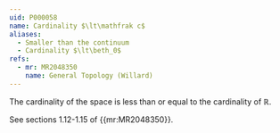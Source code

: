 ```yaml
---
uid: P000058
name: Cardinality $\lt\mathfrak c$
aliases:
  - Smaller than the continuum
  - Cardinality $\lt\beth_0$
refs:
  - mr: MR2048350
    name: General Topology (Willard)
---
```


The cardinality of the space is less than or equal to the cardinality of $\mathbb R$.

See sections 1.12-1.15 of {{mr:MR2048350}}.

